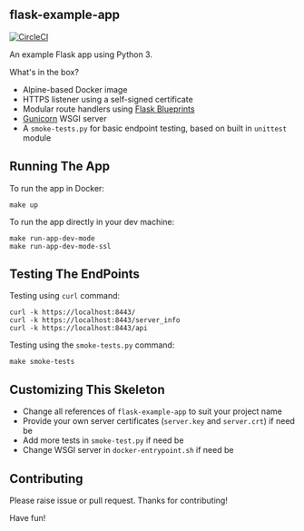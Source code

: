 ## flask-example-app 

[![CircleCI](https://circleci.com/gh/jecklgamis/flask-example-app.svg?style=svg)](https://circleci.com/gh/jecklgamis/flask-example-app)

An example Flask app using Python 3.

What's in the box? 
* Alpine-based Docker image
* HTTPS listener using a self-signed certificate
* Modular route handlers using [Flask Blueprints](https://flask.palletsprojects.com/en/1.1.x/blueprints/) 
* [Gunicorn](https://gunicorn.org) WSGI server
* A `smoke-tests.py` for basic endpoint testing, based on built in `unittest` module 

## Running The App

To run the app in Docker:
```
make up
```

To run the app directly in your dev machine:
```
make run-app-dev-mode
make run-app-dev-mode-ssl
```

## Testing The EndPoints

Testing using `curl` command:
```
curl -k https://localhost:8443/
curl -k https://localhost:8443/server_info
curl -k https://localhost:8443/api
```

Testing using the `smoke-tests.py` command:
```
make smoke-tests
```

## Customizing This Skeleton
* Change all references of `flask-example-app` to suit your project name
* Provide your own server certificates (`server.key` and `server.crt`) if need be
* Add more tests in `smoke-test.py` if need be
* Change WSGI server in `docker-entrypoint.sh` if need be

## Contributing
Please raise issue or pull request. Thanks for contributing!

Have fun!
